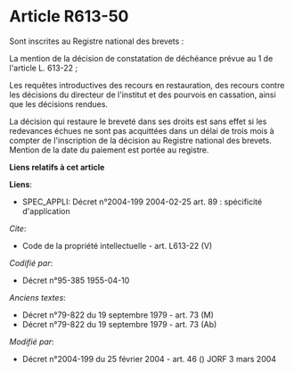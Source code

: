 # Article R613-50

Sont inscrites au Registre national des brevets :

La mention de la décision de constatation de déchéance prévue au 1 de l'article L. 613-22 ;

Les requêtes introductives des recours en restauration, des recours contre les décisions du directeur de l'institut et des
pourvois en cassation, ainsi que les décisions rendues.

La décision qui restaure le breveté dans ses droits est sans effet si les redevances échues ne sont pas acquittées dans un
délai de trois mois à compter de l'inscription de la décision au Registre national des brevets. Mention de la date du
paiement est portée au registre.

**Liens relatifs à cet article**

**Liens**:

  - SPEC_APPLI: Décret n°2004-199 2004-02-25 art. 89 : spécificité d'application

_Cite_:

  - Code de la propriété intellectuelle - art. L613-22 (V)

_Codifié par_:

  - Décret n°95-385 1955-04-10

_Anciens textes_:

  - Décret n°79-822 du 19 septembre 1979 - art. 73 (M)
  - Décret n°79-822 du 19 septembre 1979 - art. 73 (Ab)

_Modifié par_:

  - Décret n°2004-199 du 25 février 2004 - art. 46 () JORF 3 mars 2004

